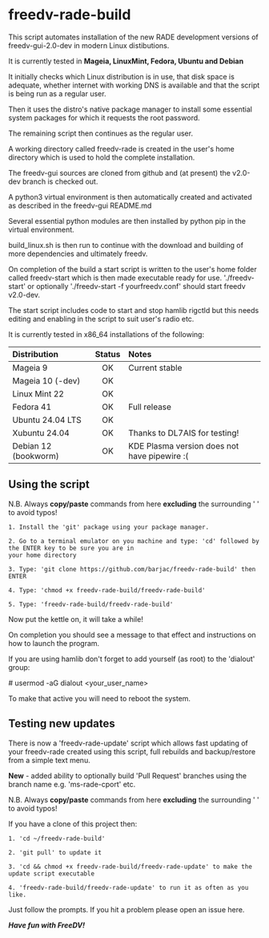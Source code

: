  # freedv-rade-build

This script automates installation of the new RADE development versions of freedv-gui-2.0-dev in modern Linux distibutions.

It is currently tested in **Mageia, LinuxMint, Fedora, Ubuntu and Debian**

It initially checks which Linux distribution is in use, that disk space is adequate, whether internet with working DNS is available and that the script is being run as a regular user.

Then it uses the distro's native package manager to install some essential system packages for which it requests the root password.

The remaining script then continues as the regular user.

A working directory called freedv-rade is created in the user's home directory which is used to hold the complete installation.

The freedv-gui sources are cloned from github and (at present) the v2.0-dev branch is checked out.

A python3 virtual environment is then automatically created and activated as described in the freedv-gui README.md

Several essential python modules are then installed by python pip in the virtual environment.

build_linux.sh is then run to continue with the download and building of more dependencies and ultimately freedv.

On completion of the build a start script is written to the user's home folder called freedv-start which is then made executable ready for use.
'./freedv-start' or optionally './freedv-start -f yourfreedv.conf' should start freedv v2.0-dev.

The start script includes code to start and stop hamlib rigctld but this needs editing and enabling in the script to suit user's radio etc.

It is currently tested in x86_64 installations of the following:
  
  |Distribution      |Status | Notes | 
  |:---              | :----: | :--- |
  |Mageia 9          |OK    | Current stable|
  |Mageia 10 (-dev)  |OK    |               |
  |Linux Mint 22     |OK    |               |
  |Fedora 41         |OK    | Full release  |
  |Ubuntu 24.04 LTS  |OK    |               |
  |Xubuntu 24.04     |OK    |Thanks to DL7AIS for testing!|
  |Debian 12 (bookworm)|OK | KDE Plasma version does not have pipewire :( |

## Using the script

   N.B. Always **copy/paste** commands from here **excluding** the surrounding ' ' to avoid typos!

    1. Install the 'git' package using your package manager.

    2. Go to a terminal emulator on you machine and type: 'cd' followed by the ENTER key to be sure you are in
    your home directory

    3. Type: 'git clone https://github.com/barjac/freedv-rade-build' then ENTER

    4. Type: 'chmod +x freedv-rade-build/freedv-rade-build'

    5. Type: 'freedv-rade-build/freedv-rade-build'

Now put the kettle on, it will take a while!

On completion you should see a message to that effect and instructions on how to launch the program.

If you are using hamlib don't forget to add yourself (as root) to the 'dialout' group:

\# usermod -aG dialout <your_user_name>

To make that active you will need to reboot the system.
    
## Testing new updates
There is now a 'freedv-rade-update' script which allows fast updating of your freedv-rade created using this script, full rebuilds and backup/restore from a simple text menu.

**New** - added ability to optionally build 'Pull Request' branches using the branch name e.g. 'ms-rade-cport' etc.

N.B. Always **copy/paste** commands from here **excluding** the surrounding ' ' to avoid typos!

If you have a clone of this project then:

    1. 'cd ~/freedv-rade-build'

    2. 'git pull' to update it

    3. 'cd && chmod +x freedv-rade-build/freedv-rade-update' to make the update script executable

    4. 'freedv-rade-build/freedv-rade-update' to run it as often as you like.

Just follow the prompts. If you hit a problem please open an issue here.

***Have fun with FreeDV!***

